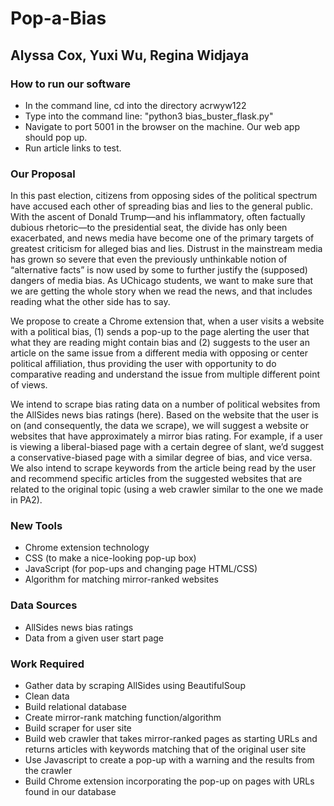 # Pop-a-Bias
## Alyssa Cox, Yuxi Wu, Regina Widjaya

### How to run our software
- In the command line, cd into the directory acrwyw122
- Type into the command line: "python3 bias_buster_flask.py"
- Navigate to port 5001 in the browser on the machine. Our web app should pop up. 
- Run article links to test. 

### Our Proposal
In this past election, citizens from opposing sides of the political spectrum have accused each other of spreading bias and lies to the general public. With the ascent of Donald Trump—and his inflammatory, often factually dubious rhetoric—to the presidential seat, the divide has only been exacerbated, and news media have become one of the primary targets of greatest criticism for alleged bias and lies. Distrust in the mainstream media has grown so severe that even the previously unthinkable notion of “alternative facts” is now used by some to further justify the (supposed) dangers of media bias. As UChicago students, we want to make sure that we are getting the whole story when we read the news, and that includes reading what the other side has to say. 

We propose to create a Chrome extension that, when a user visits a website with a political bias, (1) sends a pop-up to the page alerting the user that what they are reading might contain bias and (2) suggests to the user an article on the same issue from a different media with opposing or center political affiliation, thus providing the user with opportunity to do comparative reading and understand the issue from multiple different point of views. 
  
We intend to scrape bias rating data on a number of political websites from the AllSides news bias ratings (here). Based on the website that the user is on (and consequently, the data we scrape), we will suggest a website or websites that have approximately a mirror bias rating.  For example, if a user is viewing a liberal-biased page with a certain degree of slant, we’d suggest a conservative-biased page with a similar degree of bias, and vice versa. We also intend to scrape keywords from the article being read by the user and recommend specific articles from the suggested websites that are related to the original topic (using a web crawler similar to the one we made in PA2). 

### New Tools
- Chrome extension technology
- CSS (to make a nice-looking pop-up box)
- JavaScript (for pop-ups and changing page HTML/CSS)
- Algorithm for matching mirror-ranked websites 

### Data Sources
- AllSides news bias ratings 
- Data from a given user start page

### Work Required
- Gather data by scraping AllSides using BeautifulSoup
- Clean data
- Build relational database
- Create mirror-rank matching function/algorithm
- Build scraper for user site
- Build web crawler that takes mirror-ranked pages as starting URLs and returns articles with keywords matching that of the original user site
- Use Javascript to create a pop-up with a warning and the results from the crawler 
- Build Chrome extension incorporating the pop-up on pages with URLs found in our database
